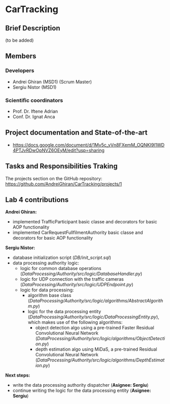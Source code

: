 # CarTracking
## Brief Description
  (to be added)

## Members
### Developers
- Andrei Ghiran (MSD1) (Scrum Master)
- Sergiu Nistor (MSD1)
### Scientific coordinators
- Prof. Dr. Iftene Adrian
- Conf. Dr. Ignat Anca

## Project documentation and State-of-the-art
- https://docs.google.com/document/d/1Mv5c_vVn8FXemM_OQNKI9l1WD4PTJvRDwOpNVZ6OEyM/edit?usp=sharing

## Tasks and Responsibilities Traking
The projects section on the GitHub repository: https://github.com/AndreiGhiran/CarTracking/projects/1

## Lab 4 contributions
**Andrei Ghiran:**
- implemented TrafficParticipant basic classe and decorators for basic AOP functionality
- implemented CarRequestFullfilmentAuthority basic classe and decorators for basic AOP functionality

**Sergiu Nistor:**
- database initialization script (*DB/init_script.sql*)
- data processing authority logic:
    - logic for common database operations (*DataProcessing/Authority/src/logic/DatabaseHandler.py*)
    - logic for UDP connection with the traffic cameras (*DataProcessing/Authority/src/logic/UDPEndpoint.py*)
    - logic for data processing:
        - algorithm base class (*DataProcessing/Authority/src/logic/algorithms/AbstractAlgorithm.py*)
        - logic for the data processing entity (*DataProcessing/Authority/src/logic/DataProcessingEntity.py*), which makes use of the following algorithms:
            - object detection algo using a pre-trained Faster Residual Convolutional Neural Network (*DataProcessing/Authority/src/logic/algorithms/ObjectDetection.py*)
            - depth estimation algo using MiDaS, a pre-trained Residual Convolutional Neural Network (*DataProcessing/Authority/src/logic/algorithms/DepthEstimation.py*)

**Next steps:**
- write the data processing authority dispatcher (**Asignee: Sergiu**)
- continue writing the logic for the data processing entity (**Asignee: Sergiu**)
